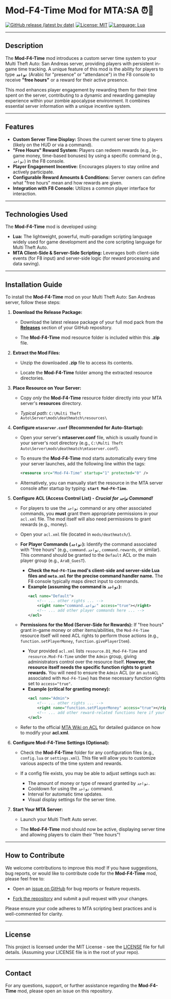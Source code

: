 # Mod-F4-Time Mod for MTA:SA ⏰🎁

[![GitHub release (latest by date)](https://img.shields.io/github/v/release/Maniseniler/PackZombieMTA)](https://github.com/Maniseniler/PackZombieMTA/releases/latest)
[![License: MIT](https://img.shields.io/badge/License-MIT-yellow.svg)](https://opensource.org/licenses/MIT)
[![Language: Lua](https://img.shields.io/badge/Language-Lua-blue?logo=lua)](https://www.lua.org/)

---

## **Description**

The **Mod-F4-Time** mod introduces a custom server time system to your Multi Theft Auto: San Andreas server, providing players with persistent in-game time tracking. A unique feature of this mod is the ability for players to type **`تواجد`** (Arabic for "presence" or "attendance") in the F8 console to receive **"free hours"** or a reward for their active presence.

This mod enhances player engagement by rewarding them for their time spent on the server, contributing to a dynamic and rewarding gameplay experience within your zombie apocalypse environment. It combines essential server information with a unique incentive system.

---

## **Features**

* **Custom Server Time Display:** Shows the current server time to players (likely on the HUD or via a command).
* **"Free Hours" Reward System:** Players can redeem rewards (e.g., in-game money, time-based bonuses) by using a specific command (e.g., `تواجد`) in the F8 console.
* **Player Engagement Incentive:** Encourages players to stay online and actively participate.
* **Configurable Reward Amounts & Conditions:** Server owners can define what "free hours" mean and how rewards are given.
* **Integration with F8 Console:** Utilizes a common player interface for interaction.

---

## **Technologies Used**

The **Mod-F4-Time** mod is developed using:

* **Lua:** The lightweight, powerful, multi-paradigm scripting language widely used for game development and the core scripting language for Multi Theft Auto.
* **MTA Client-Side & Server-Side Scripting:** Leverages both client-side events (for F8 input) and server-side logic (for reward processing and data saving).

---

## **Installation Guide**

To install the **Mod-F4-Time** mod on your Multi Theft Auto: San Andreas server, follow these steps:

1.  **Download the Release Package:**

    * Download the latest release package of your full mod pack from the [**Releases**](https://github.com/Maniseniler/PackZombieMTA/releases) section of your GitHub repository.

    * The **Mod-F4-Time** mod resource folder is included within this **.zip** file.

2.  **Extract the Mod Files:**

    * Unzip the downloaded **.zip** file to access its contents.

    * Locate the **Mod-F4-Time** folder among the extracted resource directories.

3.  **Place Resource on Your Server:**

    * Copy *only* the **Mod-F4-Time** resource folder directly into your MTA server's **resources** directory.

    * *Typical path:* `C:\Multi Theft Auto\Server\mods\deathmatch\resources\`

4.  **Configure `mtaserver.conf` (Recommended for Auto-Startup):**

    * Open your server's **mtaserver.conf** file, which is usually found in your server's root directory (e.g., `C:\Multi Theft Auto\Server\mods\deathmatch\mtaserver.conf`).

    * To ensure the **Mod-F4-Time** mod starts automatically every time your server launches, add the following line within the **<server>** tags:

        ```xml
        <resource src="Mod-F4-Time" startup="1" protected="0" />
        ```

    * Alternatively, you can manually start the resource in the MTA server console after startup by typing: **`start Mod-F4-Time`**.

5.  **Configure ACL (Access Control List) - **_Crucial for `تواجد` Command!_****

    * For players to use the `تواجد` command or any other associated commands, you **must** grant them appropriate permissions in your `acl.xml` file. The mod itself will also need permissions to grant rewards (e.g., money).

    * Open your `acl.xml` file (located in `mods/deathmatch/`).

    * **For Player Commands (`تواجد`):** Identify the command associated with "free hours" (e.g., `command.تواجد`, `command.rewards`, or similar). This command should be granted to the `Default` ACL or the main player group (e.g., `AraB_GuesT`).
        * **Check the `Mod-F4-Time` mod's client-side and server-side Lua files and `meta.xml` for the precise command handler name.** The F8 console typically maps direct input to commands.
        * **Example (assuming the command is `تواجد`):**
            ```xml
            <acl name="Default">
                <!-- ... other rights ... -->
                <right name="command.تواجد" access="true"></right>
                <!-- ... add other player commands here ... -->
            </acl>
            ```

    * **Permissions for the Mod (Server-Side for Rewards):** If "free hours" grant in-game money or other items/abilities, the `Mod-F4-Time` resource itself will need ACL rights to perform those actions (e.g., `function.setPlayerMoney`, `function.givePlayerItem`).
        * Your provided `acl.xml` lists `resource.D1_Mod-F4-Time` and `resource.Mod-F4-Time` under the `Admin` group, giving administrators control over the resource itself. **However, the resource itself needs the specific function rights to grant rewards.** You will need to ensure the `Admin` ACL (or an `autoACL` associated with `Mod-F4-Time`) has these necessary function rights set to `access="true"`.
        * **Example (critical for granting money):**
            ```xml
            <acl name="Admin">
                <!-- ... other rights ... -->
                <right name="function.setPlayerMoney" access="true"></right>
                <!-- ... add other reward-related functions here if your mod uses them ... -->
            </acl>
            ```

    * Refer to the official [MTA Wiki on ACL](https://wiki.multitheftauto.com/wiki/ACL) for detailed guidance on how to modify your **acl.xml**.

6.  **Configure Mod-F4-Time Settings (Optional):**

    * Check the **Mod-F4-Time** folder for any configuration files (e.g., `config.lua` or `settings.xml`). This file will allow you to customize various aspects of the time system and rewards.

    * If a config file exists, you may be able to adjust settings such as:
        * The amount of money or type of reward granted by `تواجد`.
        * Cooldown for using the `تواجد` command.
        * Interval for automatic time updates.
        * Visual display settings for the server time.

7.  **Start Your MTA Server:**

    * Launch your Multi Theft Auto server.

    * The **Mod-F4-Time** mod should now be active, displaying server time and allowing players to claim their "free hours"!

---

## **How to Contribute**

We welcome contributions to improve this mod! If you have suggestions, bug reports, or would like to contribute code for the **Mod-F4-Time** mod, please feel free to:

* Open an [issue on GitHub](https://github.com/Maniseniler/PackZombieMTA/issues) for bug reports or feature requests.

* [Fork the repository](https://github.com/Maniseniler/PackZombieMTA/fork) and submit a pull request with your changes.

Please ensure your code adheres to MTA scripting best practices and is well-commented for clarity.

---

## **License**

This project is licensed under the MIT License - see the [LICENSE](https://github.com/Maniseniler/PackZombieMTA/blob/main/LICENSE) file for full details. (Assuming your LICENSE file is in the root of your repo).

---

## **Contact**

For any questions, support, or further assistance regarding the **Mod-F4-Time** mod, please open an issue on this repository.
